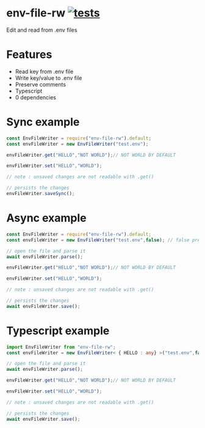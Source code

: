 # env-file-rw [![tests](https://github.com/AmauryD/env-file-rw/actions/workflows/main.yml/badge.svg?branch=master)](https://github.com/AmauryD/env-file-rw/actions/workflows/main.yml)
Edit and read from .env files 

# Features

- Read key from .env file
- Write key/value to .env file
- Preserve comments
- Typescript
- 0 dependencies

# Sync example
```js
const EnvFileWriter = require("env-file-rw").default;
const envFileWriter = new EnvFileWriter("test.env");

envFileWriter.get("HELLO","NOT WORLD");// NOT WORLD BY DEFAULT

envFileWriter.set("HELLO","WORLD");

// note : unsaved changes are not readable with .get()

// persists the changes
envFileWriter.saveSync();
```

# Async example
```js
const EnvFileWriter = require("env-file-rw").default;
const envFileWriter = new EnvFileWriter("test.env",false); // false prevents direct sync parsing

// open the file and parse it
await envFileWriter.parse();

envFileWriter.get("HELLO","NOT WORLD");// NOT WORLD BY DEFAULT

envFileWriter.set("HELLO","WORLD");

// note : unsaved changes are not readable with .get()

// persists the changes
await envFileWriter.save();
```

# Typescript example
```ts
import EnvFileWriter from "env-file-rw";
const envFileWriter = new EnvFileWriter< { HELLO : any} >("test.env",false); // you can specify the structure of the env file for the get()

// open the file and parse it
await envFileWriter.parse();

envFileWriter.get("HELLO","NOT WORLD");// NOT WORLD BY DEFAULT

envFileWriter.set("HELLO","WORLD");

// note : unsaved changes are not readable with .get()

// persists the changes
await envFileWriter.save();
```
